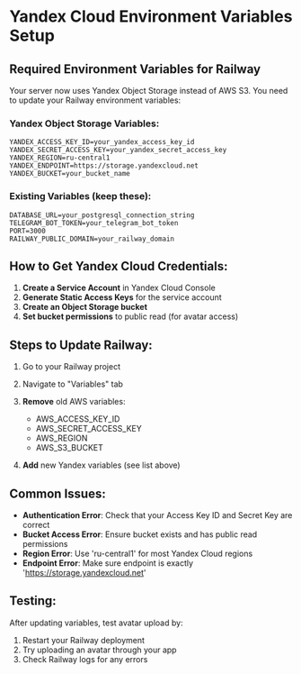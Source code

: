 # Yandex Cloud Environment Variables Setup

## Required Environment Variables for Railway

Your server now uses Yandex Object Storage instead of AWS S3. You need to update your Railway environment variables:

### Yandex Object Storage Variables:
```
YANDEX_ACCESS_KEY_ID=your_yandex_access_key_id
YANDEX_SECRET_ACCESS_KEY=your_yandex_secret_access_key
YANDEX_REGION=ru-central1
YANDEX_ENDPOINT=https://storage.yandexcloud.net
YANDEX_BUCKET=your_bucket_name
```

### Existing Variables (keep these):
```
DATABASE_URL=your_postgresql_connection_string
TELEGRAM_BOT_TOKEN=your_telegram_bot_token
PORT=3000
RAILWAY_PUBLIC_DOMAIN=your_railway_domain
```

## How to Get Yandex Cloud Credentials:

1. **Create a Service Account** in Yandex Cloud Console
2. **Generate Static Access Keys** for the service account
3. **Create an Object Storage bucket** 
4. **Set bucket permissions** to public read (for avatar access)

## Steps to Update Railway:

1. Go to your Railway project
2. Navigate to "Variables" tab
3. **Remove** old AWS variables:
   - AWS_ACCESS_KEY_ID
   - AWS_SECRET_ACCESS_KEY
   - AWS_REGION
   - AWS_S3_BUCKET

4. **Add** new Yandex variables (see list above)

## Common Issues:

- **Authentication Error**: Check that your Access Key ID and Secret Key are correct
- **Bucket Access Error**: Ensure bucket exists and has public read permissions
- **Region Error**: Use 'ru-central1' for most Yandex Cloud regions
- **Endpoint Error**: Make sure endpoint is exactly 'https://storage.yandexcloud.net'

## Testing:

After updating variables, test avatar upload by:
1. Restart your Railway deployment
2. Try uploading an avatar through your app
3. Check Railway logs for any errors

